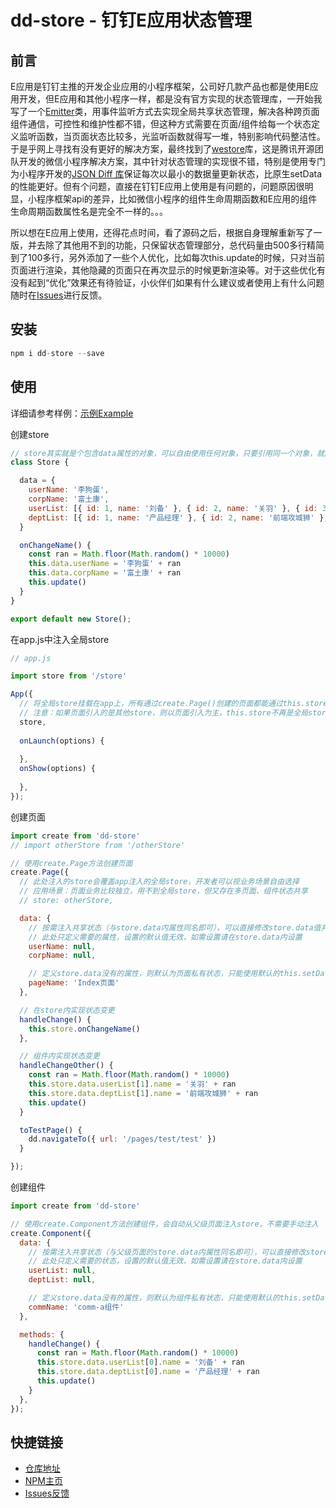 # dd-store - 钉钉E应用状态管理

## 前言
E应用是钉钉主推的开发企业应用的小程序框架，公司好几款产品也都是使用E应用开发，但E应用和其他小程序一样，都是没有官方实现的状态管理库，一开始我写了一个[Emitter](https://github.com/linjc/dd-store/blob/master/src/emitter.js)类，用事件监听方式去实现全局共享状态管理，解决各种跨页面组件通信，可控性和维护性都不错，但这种方式需要在页面/组件给每一个状态定义监听函数，当页面状态比较多，光监听函数就得写一堆，特别影响代码整洁性。于是乎网上寻找有没有更好的解决方案，最终找到了[westore](https://github.com/Tencent/westore)库，这是腾讯开源团队开发的微信小程序解决方案，其中针对状态管理的实现很不错，特别是使用专门为小程序开发的[JSON Diff 库](https://github.com/dntzhang/westore/blob/master/packages/westore/utils/diff.js)保证每次以最小的数据量更新状态，比原生setData的性能更好。但有个问题，直接在钉钉E应用上使用是有问题的，问题原因很明显，小程序框架api的差异，比如微信小程序的组件生命周期函数和E应用的组件生命周期函数属性名是完全不一样的。。。

所以想在E应用上使用，还得花点时间，看了源码之后，根据自身理解重新写了一版，并去除了其他用不到的功能，只保留状态管理部分，总代码量由500多行精简到了100多行，另外添加了一些个人优化，比如每次this.update的时候，只对当前页面进行渲染，其他隐藏的页面只在再次显示的时候更新渲染等。对于这些优化有没有起到“优化”效果还有待验证，小伙伴们如果有什么建议或者使用上有什么问题随时在[Issues](https://github.com/linjc/dd-store/issues)进行反馈。

## 安装

``` js
npm i dd-store --save
```

## 使用

详细请参考样例：[示例Example](https://github.com/linjc/dd-store/tree/master/examples)

创建store

``` js
// store其实就是个包含data属性的对象，可以自由使用任何对象，只要引用同一个对象，就能实现状态共享
class Store {

  data = {
    userName: '李狗蛋',
    corpName: '富土康',
    userList: [{ id: 1, name: '刘备' }, { id: 2, name: '关羽' }, { id: 3, name: '张飞' }],
    deptList: [{ id: 1, name: '产品经理' }, { id: 2, name: '前端攻城狮' }, { id: 3, name: '后端攻城狮' }]
  }

  onChangeName() {
    const ran = Math.floor(Math.random() * 10000)
    this.data.userName = '李狗蛋' + ran
    this.data.corpName = '富土康' + ran
    this.update()
  }
}

export default new Store();

``` 


在app.js中注入全局store

``` js
// app.js

import store from '/store'

App({
  // 将全局store挂载在app上，所有通过create.Page()创建的页面都能通过this.store取到全局store的引用。
  // 注意：如果页面引入的是其他store，则以页面引入为主，this.store不再是全局store
  store,
  
  onLaunch(options) {
    
  },
  onShow(options) {
    
  },
});


``` 

创建页面

``` js
import create from 'dd-store'
// import otherStore from '/otherStore'

// 使用create.Page方法创建页面
create.Page({
  // 此处注入的store会覆盖app注入的全局store，开发者可以视业务场景自由选择
  // 应用场景：页面业务比较独立，用不到全局store，但又存在多页面、组件状态共享
  // store: otherStore, 

  data: {
    // 按需注入共享状态（与store.data内属性同名即可），可以直接修改store.data值并通过this.update()方式更新
    // 此处只定义需要的属性，设置的默认值无效，如需设置请在store.data内设置
    userName: null,
    corpName: null,

    // 定义store.data没有的属性，则默认为页面私有状态，只能使用默认的this.setData(obj)方式更新
    pageName: 'Index页面'
  },

  // 在store内实现状态变更
  handleChange() {
    this.store.onChangeName()
  },

  // 组件内实现状态变更
  handleChangeOther() {
    const ran = Math.floor(Math.random() * 10000)
    this.store.data.userList[1].name = '关羽' + ran
    this.store.data.deptList[1].name = '前端攻城狮' + ran
    this.update()
  }

  toTestPage() {
    dd.navigateTo({ url: '/pages/test/test' })
  }

});

```

创建组件
``` js
import create from 'dd-store'

// 使用create.Component方法创建组件，会自动从父级页面注入store，不需要手动注入
create.Component({
  data: {
    // 按需注入共享状态（与父级页面的store.data内属性同名即可），可以直接修改store.data值并通过this.update()方式更新
    // 此处只定义需要的状态，设置的默认值无效，如需设置请在store.data内设置
    userList: null,
    deptList: null,

    // 定义store.data没有的属性，则默认为组件私有状态，只能使用默认的this.setData(obj)方式更新
    commName: 'comm-a组件'
  },

  methods: {
    handleChange() {
      const ran = Math.floor(Math.random() * 10000)
      this.store.data.userList[0].name = '刘备' + ran
      this.store.data.deptList[0].name = '产品经理' + ran
      this.update()
    }
  },
});
```

## 快捷链接

- [仓库地址](https://github.com/linjc/dd-store)
- [NPM主页](https://www.npmjs.com/package/dd-store)
- [Issues反馈](https://github.com/linjc/dd-store/issues)
